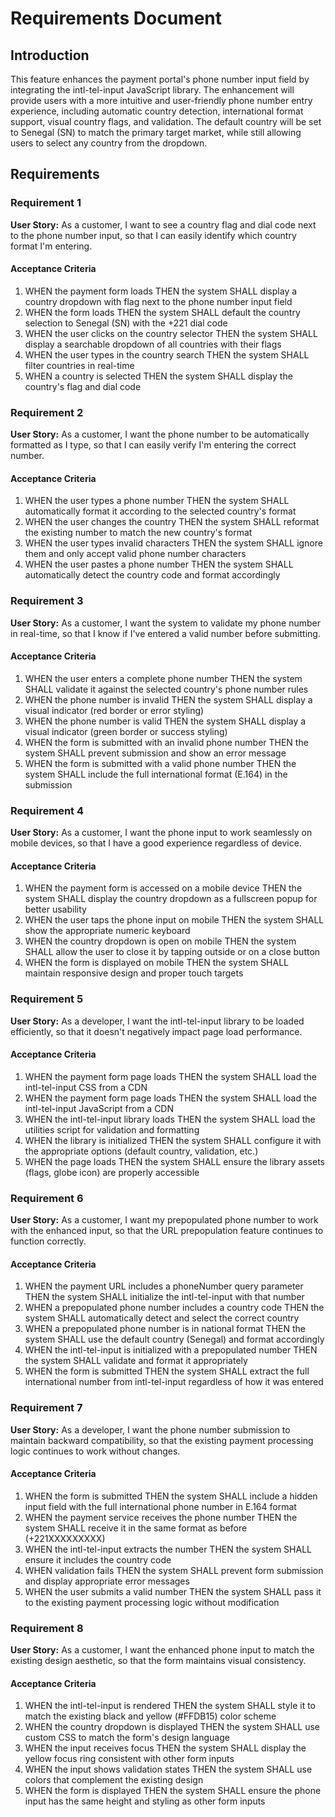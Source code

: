 # Requirements Document

## Introduction

This feature enhances the payment portal's phone number input field by integrating the intl-tel-input JavaScript library. The enhancement will provide users with a more intuitive and user-friendly phone number entry experience, including automatic country detection, international format support, visual country flags, and validation. The default country will be set to Senegal (SN) to match the primary target market, while still allowing users to select any country from the dropdown.

## Requirements

### Requirement 1

**User Story:** As a customer, I want to see a country flag and dial code next to the phone number input, so that I can easily identify which country format I'm entering.

#### Acceptance Criteria

1. WHEN the payment form loads THEN the system SHALL display a country dropdown with flag next to the phone number input field
2. WHEN the form loads THEN the system SHALL default the country selection to Senegal (SN) with the +221 dial code
3. WHEN the user clicks on the country selector THEN the system SHALL display a searchable dropdown of all countries with their flags
4. WHEN the user types in the country search THEN the system SHALL filter countries in real-time
5. WHEN a country is selected THEN the system SHALL display the country's flag and dial code

### Requirement 2

**User Story:** As a customer, I want the phone number to be automatically formatted as I type, so that I can easily verify I'm entering the correct number.

#### Acceptance Criteria

1. WHEN the user types a phone number THEN the system SHALL automatically format it according to the selected country's format
2. WHEN the user changes the country THEN the system SHALL reformat the existing number to match the new country's format
3. WHEN the user types invalid characters THEN the system SHALL ignore them and only accept valid phone number characters
4. WHEN the user pastes a phone number THEN the system SHALL automatically detect the country code and format accordingly

### Requirement 3

**User Story:** As a customer, I want the system to validate my phone number in real-time, so that I know if I've entered a valid number before submitting.

#### Acceptance Criteria

1. WHEN the user enters a complete phone number THEN the system SHALL validate it against the selected country's phone number rules
2. WHEN the phone number is invalid THEN the system SHALL display a visual indicator (red border or error styling)
3. WHEN the phone number is valid THEN the system SHALL display a visual indicator (green border or success styling)
4. WHEN the form is submitted with an invalid phone number THEN the system SHALL prevent submission and show an error message
5. WHEN the form is submitted with a valid phone number THEN the system SHALL include the full international format (E.164) in the submission

### Requirement 4

**User Story:** As a customer, I want the phone input to work seamlessly on mobile devices, so that I have a good experience regardless of device.

#### Acceptance Criteria

1. WHEN the payment form is accessed on a mobile device THEN the system SHALL display the country dropdown as a fullscreen popup for better usability
2. WHEN the user taps the phone input on mobile THEN the system SHALL show the appropriate numeric keyboard
3. WHEN the country dropdown is open on mobile THEN the system SHALL allow the user to close it by tapping outside or on a close button
4. WHEN the form is displayed on mobile THEN the system SHALL maintain responsive design and proper touch targets

### Requirement 5

**User Story:** As a developer, I want the intl-tel-input library to be loaded efficiently, so that it doesn't negatively impact page load performance.

#### Acceptance Criteria

1. WHEN the payment form page loads THEN the system SHALL load the intl-tel-input CSS from a CDN
2. WHEN the payment form page loads THEN the system SHALL load the intl-tel-input JavaScript from a CDN
3. WHEN the intl-tel-input library loads THEN the system SHALL load the utilities script for validation and formatting
4. WHEN the library is initialized THEN the system SHALL configure it with the appropriate options (default country, validation, etc.)
5. WHEN the page loads THEN the system SHALL ensure the library assets (flags, globe icon) are properly accessible

### Requirement 6

**User Story:** As a customer, I want my prepopulated phone number to work with the enhanced input, so that the URL prepopulation feature continues to function correctly.

#### Acceptance Criteria

1. WHEN the payment URL includes a phoneNumber query parameter THEN the system SHALL initialize the intl-tel-input with that number
2. WHEN a prepopulated phone number includes a country code THEN the system SHALL automatically detect and select the correct country
3. WHEN a prepopulated phone number is in national format THEN the system SHALL use the default country (Senegal) and format accordingly
4. WHEN the intl-tel-input is initialized with a prepopulated number THEN the system SHALL validate and format it appropriately
5. WHEN the form is submitted THEN the system SHALL extract the full international number from intl-tel-input regardless of how it was entered

### Requirement 7

**User Story:** As a developer, I want the phone number submission to maintain backward compatibility, so that the existing payment processing logic continues to work without changes.

#### Acceptance Criteria

1. WHEN the form is submitted THEN the system SHALL include a hidden input field with the full international phone number in E.164 format
2. WHEN the payment service receives the phone number THEN the system SHALL receive it in the same format as before (+221XXXXXXXXX)
3. WHEN the intl-tel-input extracts the number THEN the system SHALL ensure it includes the country code
4. WHEN validation fails THEN the system SHALL prevent form submission and display appropriate error messages
5. WHEN the user submits a valid number THEN the system SHALL pass it to the existing payment processing logic without modification

### Requirement 8

**User Story:** As a customer, I want the enhanced phone input to match the existing design aesthetic, so that the form maintains visual consistency.

#### Acceptance Criteria

1. WHEN the intl-tel-input is rendered THEN the system SHALL style it to match the existing black and yellow (#FFDB15) color scheme
2. WHEN the country dropdown is displayed THEN the system SHALL use custom CSS to match the form's design language
3. WHEN the input receives focus THEN the system SHALL display the yellow focus ring consistent with other form inputs
4. WHEN the input shows validation states THEN the system SHALL use colors that complement the existing design
5. WHEN the form is displayed THEN the system SHALL ensure the phone input has the same height and styling as other form inputs
